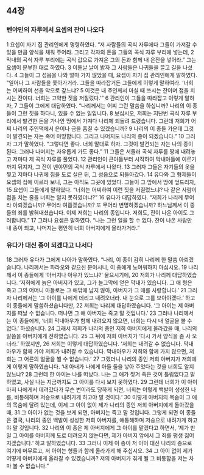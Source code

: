 ## 44장
### 벤야민의 자루에서 요셉의 잔이 나오다
1 요셉이 자기 집 관리인에게 명령하였다. “저 사람들의 곡식 자루에다 그들이 가져갈 수 있을 만큼 양식을 채워 주어라. 그리고 각자의 돈을 그들의 곡식 자루 부리에 넣는데,
2 막내의 곡식 자루 부리에는 곡식 값으로 가져온 그의 돈과 함께 내 은잔을 넣어라.” 그는 요셉이 분부한 대로 하였다.
3 이튿날 날이 밝자 그 사람들은 나귀들을 끌고 길을 나섰다.
4 그들이 그 성읍을 나와 얼마 가지 않았을 때, 요셉이 자기 집 관리인에게 말하였다. “일어나 그 사람들을 쫓아가거라. 그들을 따라잡거든 그들에게 이렇게 말하여라. ‘너희는 어찌하여 선을 악으로 갚느냐?
5 이것은 내 주인께서 마실 때 쓰시는 잔이며 점을 치시는 잔이다. 너희는 고약한 짓을 저질렀다.’”
6 관리인이 그들을 따라잡고 이렇게 말하자,
7 그들이 그에게 대답하였다. “나리께서는 어찌 그런 말씀을 하십니까? 나리의 이 종들이 그런 짓을 하다니, 있을 수 없는 일입니다.
8 보십시오, 저희는 지난번 곡식 자루 부리에서 발견한 돈을 가나안 땅에서 가져다 나리께 되돌려 드렸습니다. 그런데 저희가 어찌 나리의 주인댁에서 은이나 금을 훔칠 수 있겠습니까?
9 나리의 이 종들 가운데 그것이 발견되는 자는 죽어 마땅합니다. 그리고 나머지도 나리의 종이 되겠습니다.”
10 그러자 그가 말하였다. “그렇다면 좋다. 너희 말대로 하자. 그것이 발견되는 자는 나의 종이 된다. 그러나 나머지는 자유롭게 가도 좋다.”
11 그들은 서둘러 곡식 자루를 땅에 내려놓고 저마다 제 곡식 자루를 풀었다.
12 관리인이 큰아들부터 시작하여 막내아들에 이르기까지 뒤지자, 그 잔이 벤야민의 곡식 자루에서 나왔다.
13 그러자 그들은 자기들의 옷을 찢고 저마다 나귀에 짐을 도로 실은 뒤, 그 성읍으로 되돌아갔다.
14 유다와 그 형제들이 요셉의 집에 이르러 보니, 그는 아직도 그곳에 있었다. 그들이 그 앞에서 땅에 엎드리자,
15 요셉이 그들에게 말하였다. “너희는 어찌하여 이런 짓을 저질렀느냐? 나 같은 사람이 점을 치는 줄을 너희는 알지 못하였더냐?”
16 유다가 대답하였다. “저희가 나리께 무어라 아뢰겠습니까? 무어라 여쭙겠습니까? 또 무어라 변명하겠습니까? 하느님께서 이 종들의 죄를 밝혀내셨습니다. 이제 저희는 나리의 종입니다. 저희도, 잔이 나온 아이도 그러합니다.”
17 그러나 요셉은 말하였다. “나는 그런 일을 할 수 없다. 잔이 나온 사람만 내 종이 되고, 나머지는 평안히 너희 아버지에게 올라가거라.”
### 유다가 대신 종이 되겠다고 나서다
18 그러자 유다가 그에게 나아가 말하였다. “나리, 이 종이 감히 나리께 한 말씀 아뢰겠습니다. 나리께서는 파라오와 같으신 분이시니, 이 종에게 노여워하지 마십시오.
19 나리께서 이 종들에게 ‘아버지나 아우가 있느냐?’ 물으시기에,
20 저희가 나리께 대답하였습니다. ‘저희에게 늙은 아버지가 있고, 그가 늘그막에 얻은 막내가 있습니다. 그 애 형은 죽고 그의 어머니 아들로는 그 애밖에 남지 않아, 아버지가 그 애를 사랑합니다.’
21 그러자 나리께서는 ‘그 아이를 나에게 데리고 내려오너라. 내 눈으로 그를 보아야겠다.’ 하고 이 종들에게 말씀하셨습니다만,
22 저희는 나리께 대답하였습니다. ‘그 아이는 제 아버지를 떠날 수 없습니다. 떠나면 그 애 아버지는 죽고 말 것입니다.’
23 그러나 나리께서는 이 종들에게, ‘너희 막내아우가 함께 내려오지 않으면, 너희는 다시 내 얼굴을 볼 수 없다.’ 하셨습니다.
24 그래서 저희가 나리의 종인 저희 아버지에게 올라갔을 때, 나리의 말씀을 아버지에게 전하였습니다.
25 그 뒤에 저희 아버지가 ‘다시 가서 양식을 좀 사 오너라.’ 하였지만,
26 저희는 이렇게 대답하였습니다. ‘저희는 내려갈 수 없습니다. 막내아우가 함께 가야 저희가 내려갈 수 있습니다. 막내아우가 저희와 함께 가지 않으면, 저희는 그 어른의 얼굴을 뵐 수 없습니다.’
27 그랬더니 나리의 종인 저희 아버지가 저희에게 이렇게 말하였습니다. ‘내 아내가 나에게 아들 둘을 낳아 주었다는 것을 너희도 알지 않느냐?
28 그런데 한 아이는 나를 떠났다. 나는 그 애가 찢겨 죽은 것이 틀림없다고 말하였고, 사실 나는 지금까지도 그 아이를 다시 보지 못하였다.
29 그런데 너희가 이 아이마저 나에게서 데려갔다가 무슨 변이라도 당하게 되면, 너희는 이렇게 백발이 성성한 나를, 비통해하며 저승으로 내려가게 하고야 말 것이다.’
30 이렇게 아버지의 목숨이 그 애의 목숨에 달려 있는데, 이제 그 아이 없이 제가 나리의 종인 저희 아버지에게 돌아갔을 때,
31 그 아이가 없는 것을 보게 되면, 아버지는 죽고 말 것입니다. 그렇게 되면 이 종들은 결국, 나리의 종인 백발이 성성한 저희 아버지를, 애통해하며 저승으로 내려가게 하고야 말 것입니다.
32 나리의 이 종은 제 아버지에게 그 아이를 맡겠다고 하면서, ‘제가 만일 그 아이를 아버지께 도로 데려오지 않는다면, 제가 아버지 앞에서 그 죄를 평생 짊어지겠습니다.’ 하고 말하였습니다.
33 그러니 이제 이 종이 저 아이 대신 나리의 종으로 여기에 머무르고, 저 아이는 형들과 함께 올라가게 해 주십시오.
34 그 아이 없이 제가 어떻게 아버지에게 올라갈 수 있겠습니까? 저의 아버지가 겪게 될 그 비통함을 저는 차마 볼 수 없습니다.”
